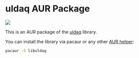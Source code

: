 # uldaq AUR Package

![](https://gitlab.com/schrieveslaach/aur-uldaq/badges/master/pipeline.svg)

This is an AUR package of the [uldaq](https://github.com/mccdaq/uldaq) library.

You can install the library via pacaur or any other [AUR helper](https://wiki.archlinux.org/index.php/AUR_helpers):

```bash
pacaur -S libuldaq
```
